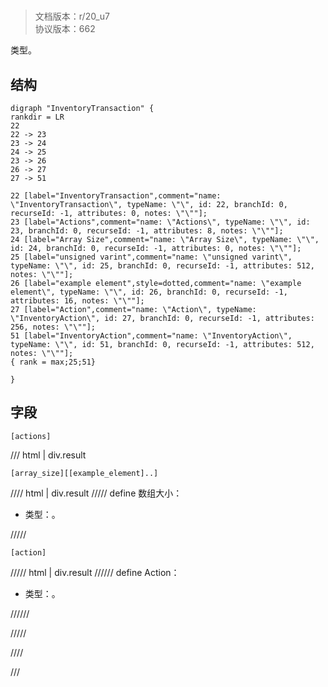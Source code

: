 # <!-- md:samp InventoryTransaction -->

> 文档版本：r/20_u7<br/>协议版本：662

<!-- md:samp InventoryTransaction -->类型。

## 结构

```viz
digraph "InventoryTransaction" {
rankdir = LR
22
22 -> 23
23 -> 24
24 -> 25
23 -> 26
26 -> 27
27 -> 51

22 [label="InventoryTransaction",comment="name: \"InventoryTransaction\", typeName: \"\", id: 22, branchId: 0, recurseId: -1, attributes: 0, notes: \"\""];
23 [label="Actions",comment="name: \"Actions\", typeName: \"\", id: 23, branchId: 0, recurseId: -1, attributes: 8, notes: \"\""];
24 [label="Array Size",comment="name: \"Array Size\", typeName: \"\", id: 24, branchId: 0, recurseId: -1, attributes: 0, notes: \"\""];
25 [label="unsigned varint",comment="name: \"unsigned varint\", typeName: \"\", id: 25, branchId: 0, recurseId: -1, attributes: 512, notes: \"\""];
26 [label="example element",style=dotted,comment="name: \"example element\", typeName: \"\", id: 26, branchId: 0, recurseId: -1, attributes: 16, notes: \"\""];
27 [label="Action",comment="name: \"Action\", typeName: \"InventoryAction\", id: 27, branchId: 0, recurseId: -1, attributes: 256, notes: \"\""];
51 [label="InventoryAction",comment="name: \"InventoryAction\", typeName: \"\", id: 51, branchId: 0, recurseId: -1, attributes: 512, notes: \"\""];
{ rank = max;25;51}

}

```

## 字段

```title='InventoryTransaction'
[actions]
```

/// html | div.result
```title='Actions'
[array_size][[example_element]..]
```

//// html | div.result
///// define
数组大小：<!-- md:samp unsigned varint -->

- 类型：<!-- md:samp unsigned varint -->。


/////
```title='示例元素'
[action]
```

///// html | div.result
////// define
Action：[<!-- md:samp InventoryAction -->](../types/inventoryaction.md)

- 类型：<!-- md:samp InventoryAction -->。


//////

/////

////

///

